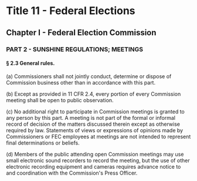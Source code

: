 
# Title 11 - Federal Elections
## Chapter I - Federal Election Commission
### PART 2 - SUNSHINE REGULATIONS; MEETINGS
#### § 2.3 General rules.

(a) Commissioners shall not jointly conduct, determine or dispose of Commission business other than in accordance with this part.

(b) Except as provided in 11 CFR 2.4, every portion of every Commission meeting shall be open to public observation.

(c) No additional right to participate in Commission meetings is granted to any person by this part. A meeting is not part of the formal or informal record of decision of the matters discussed therein except as otherwise required by law. Statements of views or expressions of opinions made by Commissioners or FEC employees at meetings are not intended to represent final determinations or beliefs.

(d) Members of the public attending open Commission meetings may use small electronic sound recorders to record the meeting, but the use of other electronic recording equipment and cameras requires advance notice to and coordination with the Commission's Press Officer.
